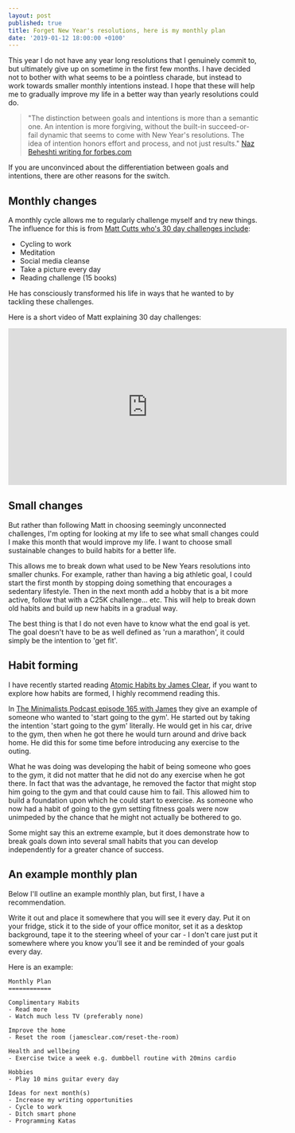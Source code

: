 ```yaml
---
layout: post
published: true
title: Forget New Year's resolutions, here is my monthly plan
date: '2019-01-12 18:00:00 +0100'
---
```


This year I do not have any year long resolutions that I genuinely commit to, but ultimately give up on sometime in the first few months. I have decided not to bother with what seems to be a pointless charade, but instead to work towards smaller monthly intentions instead. I hope that these will help me to gradually improve my life in a better way than yearly resolutions could do.

>"The distinction between goals and intentions is more than a semantic one. An intention is more forgiving, without the built-in succeed-or-fail dynamic that seems to come with New Year's resolutions. The idea of intention honors effort and process, and not just results." [Naz Beheshti writing for forbes.com](https://www.forbes.com/sites/nazbeheshti/2018/12/11/new-years-resolutions-dont-last-try-this-instead/)

If you are unconvinced about the differentiation between goals and intentions, there are other reasons for the switch.

## Monthly changes

A monthly cycle allows me to regularly challenge myself and try new things. The influence for this is from [Matt Cutts who's 30 day challenges include](https://www.mattcutts.com/blog/type/30-days/):

- Cycling to work
- Meditation
- Social media cleanse
- Take a picture every day
- Reading challenge (15 books)

He has consciously transformed his life in ways that he wanted to by tackling these challenges.

Here is a short video of Matt explaining 30 day challenges:

<iframe width="560" height="315" src="https://www.youtube.com/embed/UNP03fDSj1U?si=o9sH-n97xkqmaNKI" title="YouTube video player" frameborder="0" allow="accelerometer; autoplay; clipboard-write; encrypted-media; gyroscope; picture-in-picture; web-share" referrerpolicy="strict-origin-when-cross-origin" allowfullscreen></iframe>

## Small changes

But rather than following Matt in choosing seemingly unconnected challenges, I'm opting for looking at my life to see what small changes could I make this month that would improve my life. I want to choose small sustainable changes to build habits for a better life.

This allows me to break down what used to be New Years resolutions into smaller chunks. For example, rather than having a big athletic goal, I could start the first month by stopping doing something that encourages a sedentary lifestyle. Then in the next month add a hobby that is a bit more active, follow that with a C25K challenge... etc. This will help to break down old habits and build up new habits in a gradual way.

The best thing is that I do not even have to know what the end goal is yet. The goal doesn't have to be as well defined as 'run a marathon', it could simply be the intention to 'get fit'.


## Habit forming
I have recently started reading [Atomic Habits by James Clear](https://www.goodreads.com/book/show/40121378-atomic-habits), if you want to explore how habits are formed, I highly recommend reading this.

In [The Minimalists Podcast episode 165 with James](https://www.theminimalists.com/podcast/) they give an example of someone who wanted to 'start going to the gym'. He started out by taking the intention 'start going to the gym' literally. He would get in his car, drive to the gym, then when he got there he would turn around and drive back home. He did this for some time before introducing any exercise to the outing.

What he was doing was developing the habit of being someone who goes to the gym, it did not matter that he did not do any exercise when he got there. In fact that was the advantage, he removed the factor that might stop him going to the gym and that could cause him to fail. This allowed him to build a foundation upon which he could start to exercise. As someone who now had a habit of going to the gym setting fitness goals were now unimpeded by the chance that he might not actually be bothered to go.

Some might say this an extreme example, but it does demonstrate how to break goals down into several small habits that you can develop independently for a greater chance of success.

## An example monthly plan

Below I'll outline an example monthly plan, but first, I have a recommendation.

Write it out and place it somewhere that you will see it every day. Put it on your fridge, stick it to the side of your office monitor, set it as a desktop background, tape it to the steering wheel of your car - I don't care just put it somewhere where you know you'll see it and be reminded of your goals every day.

Here is an example:

    Monthly Plan
    ============

    Complimentary Habits
    - Read more
    - Watch much less TV (preferably none)

    Improve the home
    - Reset the room (jamesclear.com/reset-the-room)

    Health and wellbeing
    - Exercise twice a week e.g. dumbbell routine with 20mins cardio

    Hobbies
    - Play 10 mins guitar every day

    Ideas for next month(s)
    - Increase my writing opportunities
    - Cycle to work
    - Ditch smart phone
    - Programming Katas


